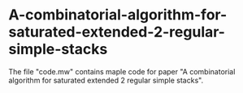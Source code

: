 # A-combinatorial-algorithm-for-saturated-extended-2-regular-simple-stacks
The file "code.mw" contains maple code for paper "A combinatorial algorithm for saturated extended 2 regular simple stacks".
